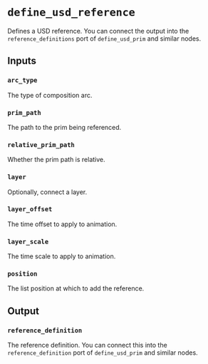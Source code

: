 # `define_usd_reference`

Defines a USD reference. You can connect the output into the `reference_definitions` port of `define_usd_prim` and similar nodes.

## Inputs

### `arc_type`

The type of composition arc. 

### `prim_path`

The path to the prim being referenced. 

### `relative_prim_path`

Whether the prim path is relative.

### `layer`

Optionally, connect a layer.

### `layer_offset`

The time offset to apply to animation.

### `layer_scale`

The time scale to apply to animation.

### `position`

The list position at which to add the reference.

## Output

### `reference_definition`

The reference definition. You can connect this into the `reference_definition` port of `define_usd_prim` and similar nodes.

